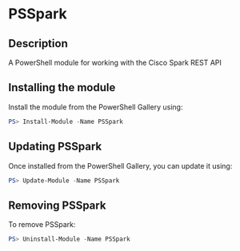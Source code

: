 # PSSpark

## Description

A PowerShell module for working with the Cisco Spark REST API

## Installing the module

Install the module from the PowerShell Gallery using:

``` PowerShell
PS> Install-Module -Name PSSpark
```

## Updating PSSpark

Once installed from the PowerShell Gallery, you can update it using:

``` PowerShell
PS> Update-Module -Name PSSpark
```

## Removing PSSpark

To remove PSSpark:

``` PowerShell
PS> Uninstall-Module -Name PSSpark
```

